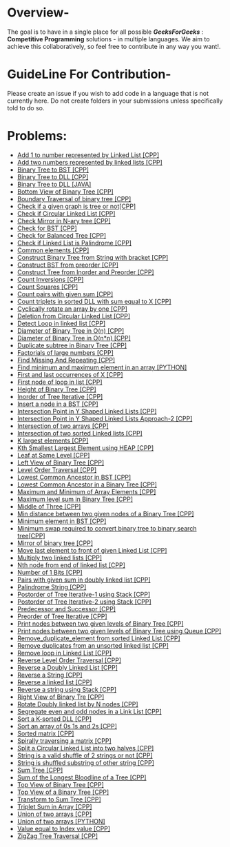 # Overview-
The goal is to have in a single place for all possible ***GeeksForGeeks*** : **Competitive Programming** solutions - in multiple languages. We aim to achieve this collaboratively, so feel free to contribute in any way you want!.

# GuideLine For Contribution-
Please create an issue if you wish to add code in a language that is not currently here. Do not create folders in your submissions unless specifically told to do so.

# Problems:

- [Add 1 to number represented by Linked List [CPP]](Add_1_to_number_represented_by_linked_list.cpp)
- [Add two numbers represented by linked lists [CPP]](Add_two_numbers_represented_by_linked_lists.cpp)
- [Binary Tree to BST [CPP]](Binary_Tree_to_BST.cpp)
- [Binary Tree to DLL [CPP]](Binary_Tree_to_DLL.cpp)
- [Binary Tree to DLL [JAVA]](Binary_Tree_to_DLL.java)
- [Bottom View of Binary Tree [CPP]](Bottom_View_of_Binary_Tree.cpp)
- [Boundary Traversal of binary tree [CPP]](Boundary_Traversal_of_binary_tree.cpp)
- [Check if a given graph is tree or not[CPP]](Check_if_a_given_graph_is_tree_or_not.cpp)
- [Check if Circular Linked List [CPP]](Check_If_Circular_Linked_List.cpp)
- [Check Mirror in N-ary tree [CPP]](Check_Mirror_in_N-ary_tree.cpp)
- [Check for BST [CPP]](Check_for_BST.cpp)
- [Check for Balanced Tree [CPP]](Check_for_Balanced_Tree.cpp)
- [Check if Linked List is Palindrome [CPP]](Check_if_Linked_List_is_Palindrome.cpp)
- [Common elements [CPP]](Common_elements.cpp)
- [Construct Binary Tree from String with bracket [CPP]](Construct_Binary_Tree_from_String_with_bracket.cpp)
- [Construct BST from preorder [CPP]](Construct_BST_from_preorder.cpp)
- [Construct Tree from Inorder and Preorder [CPP]](Construct_Tree_from_Inorder&Preorder.cpp)
- [Count Inversions [CPP]](Count_Inversions.cpp)
- [Count Squares [CPP]](Count_Squares.cpp)
- [Count pairs with given sum [CPP]](Count_pairs_with_given_sum.cpp)
- [Count triplets in sorted DLL with sum equal to X [CPP]](Count_triplets_in_sorted_DLL_with_sum_equal_to_X.cpp)
- [Cyclically rotate an array by one [CPP]](Cyclically_rotate_an_array_by_one.cpp)
- [Deletion from Circular Linked List [CPP]](Deletion_from_Circular_Linked_List.cpp)
- [Detect Loop in linked list [CPP]](Detect_Loop_in_linked_list.cpp)
- [Diameter of Binary Tree in O(n) [CPP]](Diameter_of_Binary_Tree_in_O-n.cpp)
- [Diameter of Binary Tree in O(n*n) [CPP]](Diameter_of_Binary_Tree_in_O-nxn.cpp)
- [Duplicate subtree in Binary Tree [CPP]](Duplicate_subtree_in_Binary_Tree.cpp) 
- [Factorials of large numbers [CPP]](Factorials_of_large_numbers.cpp)
- [Find Missing And Repeating [CPP]](Find_Missing_And_Repeating.cpp)
- [Find minimum and maximum element in an array [PYTHON]](Find_minimum_and_maximum_element_in_an_array.py)
- [First and last occurrences of X [CPP]](First_and_last_occurrences_of_X.cpp)
- [First node of loop in list [CPP]](First_node_of_loop_in_list.cpp)
- [Height of Binary Tree [CPP]](Height_of_Binary_Tree.cpp) 
- [Inorder of Tree Iterative [CPP]](Inorder_of_Tree_Iterative.cpp)
- [Insert a node in a BST [CPP]](Insert_a_node_in_a_BST.cpp)
- [Intersection Point in Y Shaped Linked Lists [CPP]](Intersection_Point_in_Y_Shaped_Linked_Lists.cpp)
- [Intersection Point in Y Shaped Linked Lists Approach-2 [CPP]](Intersection_Point_in_Y_Shaped_Linked_Lists_Approach-2.cpp)
- [Intersection of two arrays [CPP]](Intersection_of_two_arrays.cpp)
- [Intersection of two sorted Linked lists [CPP]](Intersection_of_two_sorted_Linked_lists.cpp) 
- [K largest elements [CPP]](K_largest_elements.cpp)
- [Kth Smallest Largest Element using HEAP [CPP]](Kth_Smallest-Largest_Element_HEAP.cpp)
- [Leaf at Same Level [CPP]](Leaf_at_Same_Level.cpp)
- [Left View of Binary Tree [CPP]](Left_View_of_Binary_Tree.cpp)
- [Level Order Traversal [CPP]](Level_Order_Traversal.cpp)
- [Lowest Common Ancestor in BST [CPP]](Lowest_Common_Ancestor_in_BST.cpp)
- [Lowest Common Ancestor in a Binary Tree [CPP]](Lowest_Common_Ancestor_in_a_Binary_Tree.cpp)
- [Maximum and Minimum of Array Elements [CPP]](Maximum_and_Minimum_of_Array_Elements.cpp)
- [Maximum level sum in Binary Tree [CPP]](Maximum_level_sum_in_Binary_Tree.cpp)
- [Middle of Three [CPP]](Middle_of_Three.cpp)
- [Min distance between two given nodes of a Binary Tree [CPP]](Min_distance_between_two_given_nodes_of_a_Binary_Tree.cpp)
- [Minimum element in BST [CPP]](Minimum_element_in_BST.cpp)
- [Minimum swap required to convert binary tree to binary search tree[CPP]](Minimum_swap_required_to_convert_binary_tree_to_binary_search_tree.cpp)
- [Mirror of binary tree [CPP]](Mirror_of_binary_tree.cpp)
- [Move last element to front of given Linked List [CPP]](Move_last_element_to_front_of_given_Linked_List.cpp)
- [Multiply two linked lists [CPP]](Multiply_two_linked_lists.cpp)
- [Nth node from end of linked list [CPP]](Nth_node_from_end_of_linked_list.cpp)
- [Number of 1 Bits [CPP]](Number_of_1_Bits.cpp)
- [Pairs with given sum in doubly linked list [CPP]](Pairs_with_given_sum_in_doubly_linked_list.cpp)
- [Palindrome String [CPP]](Palindrome_String.cpp)
- [Postorder of Tree Iterative-1 using Stack [CPP]](Postorder_of_Tree_Iterative-1_Stack.cpp)
- [Postorder of Tree Iterative-2 using Stack [CPP]](Postorder_of_Tree_Iterative-2_Stack.cpp)
- [Predecessor and Successor [CPP]](Predecessor_and_Successor.cpp)
- [Preorder of Tree Iterative [CPP]](Preorder_of_Tree_Iterative.cpp)
- [Print nodes between two given levels of Binary Tree [CPP]](Print_nodes_between_two_given_levels_of_Binary_Tree.cpp)
- [Print nodes between two given levels of Binary Tree using Queue [CPP]](Print_nodes_between_two_given_levels_of_Binary_Tree_using_Queue.cpp)
- [Remove_duplicate_element from sorted Linked List [CPP]](Remove_duplicate_element_from_sorted_Linked_List.cpp)
- [Remove duplicates from an unsorted linked list [CPP]](Remove_duplicates_from_an_unsorted_linked_list.cpp)
- [Remove loop in Linked List [CPP]](Remove_loop_in_Linked_List.cpp)
- [Reverse Level Order Traversal [CPP]](Reverse_Level_Order_Traversal.cpp)
- [Reverse a Doubly Linked List [CPP]](Reverse_a_Doubly_Linked_List.cpp)
- [Reverse a String [CPP]](Reverse_a_String.cpp)
- [Reverse a linked list [CPP]](Reverse_a_linked_list.cpp) 
- [Reverse a string using Stack [CPP]](Reverse_a_string_using_Stack.cpp)
- [Right View of Binary Tre [CPP]](Right_View_of_Binary_Tre.cpp)
- [Rotate Doubly linked list by N nodes [CPP]](Rotate_Doubly_linked_list_by_N_nodes.cpp)
- [Segregate even and odd nodes in a Link List [CPP]](Segregate_even_and_odd_nodes_in_a_Link_List.cpp)
- [Sort a K-sorted DLL [CPP]](Sort_a_K-sorted_DLL.cpp)
- [Sort an array of 0s 1s and 2s [CPP]](Sort_an_array_of_0s_1s_and_2s.cpp)
- [Sorted matrix [CPP]](Sorted_matrix.cpp)
- [Spirally traversing a matrix [CPP]](Spirally_traversing_a_matrix.cpp)
- [Split a Circular Linked List into two halves [CPP]](Split_a_Circular_Linked_List_into_two_halves.cpp)
- [String is a valid shuffle of 2 strings or not [CPP]](String_is_a_valid_shuffle_of_2_strings_or_not.cpp)
- [String is shuffled substring of other string [CPP]](String_is_shuffled_substring_of_other_string.cpp)
- [Sum Tree [CPP]](Sum_Tree.cpp)
- [Sum of the Longest Bloodline of a Tree [CPP]](Sum_of_the_Longest_Bloodline_of_a_Tree.cpp)
- [Top View of Binary Tree [CPP]](Top_View_of_Binary_Tree.cpp)
- [Top View of a Binary Tree [CPP]](Top_View_of_a_Binary_Tree.cpp)
- [Transform to Sum Tree [CPP]](Transform_to_Sum_Tree.cpp)
- [Triplet Sum in Array [CPP]](Triplet_Sum_in_Array.cpp)
- [Union of two arrays [CPP]](Union_of_two_arrays.cpp)
- [Union of two arrays [PYTHON]](Union_of_two_arrays.py)
- [Value equal to Index value [CPP]](Value_equal_to_Index_value.cpp)
- [ZigZag Tree Traversal [CPP]](ZigZag_Tree_Traversal.cpp) 









